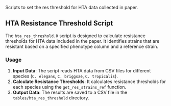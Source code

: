 Scripts to set the res threshold for HTA data collected in paper.

## HTA Resistance Threshold Script

The `hta_res_threshold.R` script is designed to calculate resistance thresholds for HTA data included in the paper. It identifies strains that are resistant based on a specified phenotype column and a reference strain.


### Usage

1. **Input Data**: The script reads HTA data from CSV files for different species (`C. elegans`, `C. briggsae`, `C. tropicalis`).
2. **Calculate Resistance Thresholds**: It calculates resistance thresholds for each species using the `get_res_strains_ref` function.
3. **Output Data**: The results are saved to a CSV file in the `tables/hta_res_threshold` directory.


